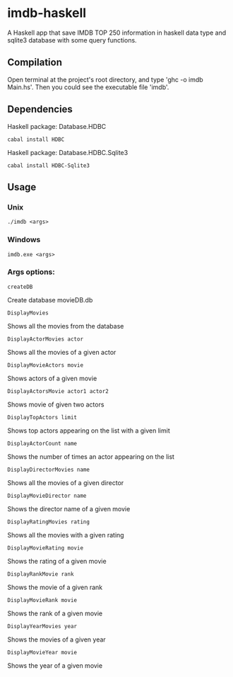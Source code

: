 # imdb-haskell
A Haskell app that save IMDB TOP 250 information in haskell data type and sqlite3 database with some query functions.

## Compilation
Open terminal at the project's root directory, and type 'ghc -o imdb Main.hs'. Then you could see the executable file 'imdb'.

## Dependencies
Haskell package: Database.HDBC

	cabal install HDBC
Haskell package: Database.HDBC.Sqlite3

	cabal install HDBC-Sqlite3

## Usage

### Unix
	./imdb <args>

### Windows
	imdb.exe <args>

### Args options:
    createDB                             
 Create database movieDB.db
 
    DisplayMovies                         
Shows all the movies from the database

    DisplayActorMovies actor              
Shows all the movies of a given actor

    DisplayMovieActors movie              
Shows actors of a given movie

    DisplayActorsMovie actor1 actor2      
Shows movie of given two actors

    DisplayTopActors limit                
Shows top actors appearing on the list with a given limit

    DisplayActorCount name                
Shows the number of times an actor appearing on the list

    DisplayDirectorMovies name            
Shows all the movies of a given director

    DisplayMovieDirector name             
Shows the director name of a given movie

    DisplayRatingMovies rating            
Shows all the movies with a given rating

    DisplayMovieRating movie              
Shows the rating of a given movie

    DisplayRankMovie rank                 
Shows the movie of a given rank

    DisplayMovieRank movie                
Shows the rank of a given movie

    DisplayYearMovies year                
Shows the movies of a given year

    DisplayMovieYear movie                
Shows the year of a given movie
